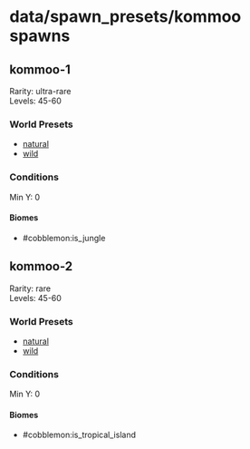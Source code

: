 # data/spawn_presets/kommoo spawns  
  
## kommoo-1  
Rarity: ultra-rare  
Levels: 45-60  
  
### World Presets  
* [natural](/data/world_presets/natural.md)  
* [wild](/data/world_presets/wild.md)  
  
### Conditions  
Min Y: 0  
  
#### Biomes  
  * #cobblemon:is_jungle
  
  
## kommoo-2  
Rarity: rare  
Levels: 45-60  
  
### World Presets  
* [natural](/data/world_presets/natural.md)  
* [wild](/data/world_presets/wild.md)  
  
### Conditions  
Min Y: 0  
  
#### Biomes  
  * #cobblemon:is_tropical_island
  
